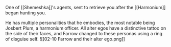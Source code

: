One of [[Shemeshka]]'s agents, sent to retrieve you after the [[Harmonium]] began hunting you.

He has multiple personalities that he embodies, the most notable being Josbert Plum, a harmonium officer. All alter egos have a distinctive tattoo on the side of their faces, and Farrow changed to these personas using a ring of disguise self. 
![[02-10 Farrow and their alter ego.png]]